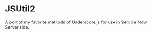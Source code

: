 JSUtil2
=======

A port of my favorite methods of Underscore.js for use in Service Now Server side.
